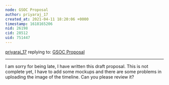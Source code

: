 ```yaml
---
node: GSOC Proposal
author: priyaraj_17
created_at: 2021-04-11 18:20:06 +0000
timestamp: 1618165206
nid: 26198
cid: 28512
uid: 751447
---
```




[priyaraj_17](../profile/priyaraj_17) replying to: [GSOC Proposal](../notes/priyaraj_17/04-11-2021/gsoc-proposal)

----
I am sorry for being late, I have written this draft proposal. This is not complete yet, I have to add some mockups and there are some problems in uploading the image of the timeline. Can you please review it?